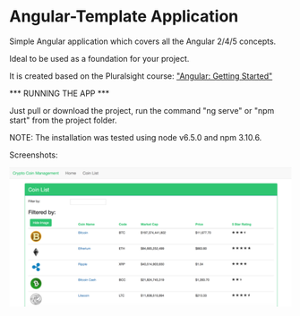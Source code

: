 # Angular-Template Application

Simple Angular application which covers all the Angular 2/4/5 concepts.

Ideal to be used as a foundation for your project.

It is created based on the Pluralsight course: ["Angular: Getting Started"](http://bit.ly/Angular-GettingStarted)


*** RUNNING THE APP ***

Just pull or download the project, run the command "ng serve" or "npm start" from the project folder.

NOTE: The installation was tested using node v6.5.0 and npm 3.10.6.


Screenshots:

![Alt text](./CCM_Screenshot.png?raw=true "Home Page")
